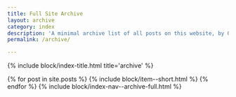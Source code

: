 ```yaml
---
title: Full Site Archive
layout: archive
category: index
description: 'A minimal archive list of all posts on this website, by Oliver Pattison.'
permalink: /archive/

---
```


{% include block/index-title.html title='archive' %}

{% for post in site.posts %}
{% include block/item--short.html %}
{% endfor %}
{% include block/index-nav--archive-full.html %}
